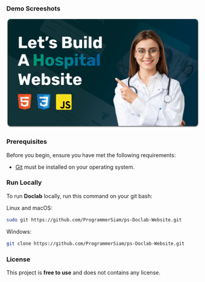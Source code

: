 

### Demo Screeshots

![Doclab Desktop Demo](./readme-images/desktop.png "Desktop Demo")

### Prerequisites

Before you begin, ensure you have met the following requirements:

* [Git](https://git-scm.com/downloads "Download Git") must be installed on your operating system.

### Run Locally

To run **Doclab** locally, run this command on your git bash:

Linux and macOS:

```bash
sudo git https://github.com/ProgrammerSiam/ps-Doclab-Website.git
```

Windows:

```bash
git clone https://github.com/ProgrammerSiam/ps-Doclab-Website.git
```



### License

This project is **free to use** and does not contains any license.
